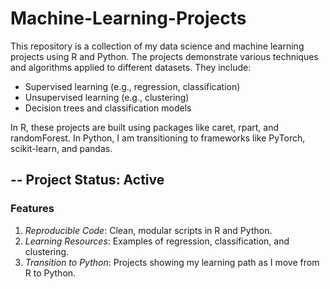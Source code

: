 # Machine-Learning-Projects
This repository is a collection of my data science and machine learning projects using R and Python. The projects demonstrate various techniques and algorithms applied to different datasets. They include:  
- Supervised learning (e.g., regression, classification)  
- Unsupervised learning (e.g., clustering)  
- Decision trees and classification models  

In R, these projects are built using packages like caret, rpart, and randomForest. In Python, I am transitioning to frameworks like PyTorch, scikit-learn, and pandas.

## -- Project Status: Active

### Features  
1. *Reproducible Code*: Clean, modular scripts in R and Python.  
2. *Learning Resources*: Examples of regression, classification, and clustering.  
3. *Transition to Python*: Projects showing my learning path as I move from R to Python.
